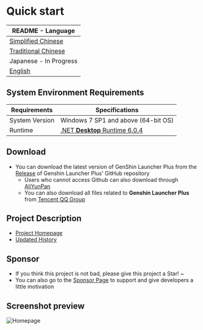 # Quick start

|README - Language|
|-|
|[Simplified Chinese](../README.md)|
|[Traditional Chinese](./README_CNT.md)|
|Japanese - In Progress|
|[English](./README_EN.md)|

## System Environment Requirements

|Requirements|Specifications|
|-|-|
|System Version|Windows 7 SP1 and above (64-bit OS)|
|Runtime|[.NET **Desktop** Runtime 6.0.4](https://dotnet.microsoft.com/en-us/download/dotnet/thank-you/runtime-desktop-6.0.4-windows-x64-installer)|

## Download

- You can download the latest version of GenShin Launcher Plus from the [Release](https://github.com/DawnFz/Genshin.Launcher.Plus/releases) of Genshin Launcher Plus' GitHub repository
   - Users who cannot access Github can also download through  [AliYunPan](https://www.aliyundrive.com/s/5fAP4oRCZBs)
   - You can also download all files related to **Genshin Launcher Plus** from [Tencent QQ Group](https://jq.qq.com/?_wv=1027&k=hHtDKShK)

## Project Description

- [Project Homepage](https://www.dawnfz.com)
- [Updated History](https://www.dawnfz.com/document/view/updated)

## Sponsor

- If you think this project is not bad, please give this project a Star! ~
- You can also go to the [Sponsor Page](https://www.dawnfz.com/document/view/sponsor.html) to support and give developers a little motivation

## Screenshot preview

![Homepage](https://s2.loli.net/2022/03/08/UcaQSyRz6LJTen9.jpg)

